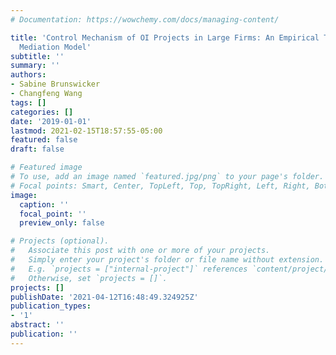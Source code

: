 ```yaml
---
# Documentation: https://wowchemy.com/docs/managing-content/

title: 'Control Mechanism of OI Projects in Large Firms: An Empirical Test of a Moderated
  Mediation Model'
subtitle: ''
summary: ''
authors:
- Sabine Brunswicker
- Changfeng Wang
tags: []
categories: []
date: '2019-01-01'
lastmod: 2021-02-15T18:57:55-05:00
featured: false
draft: false

# Featured image
# To use, add an image named `featured.jpg/png` to your page's folder.
# Focal points: Smart, Center, TopLeft, Top, TopRight, Left, Right, BottomLeft, Bottom, BottomRight.
image:
  caption: ''
  focal_point: ''
  preview_only: false

# Projects (optional).
#   Associate this post with one or more of your projects.
#   Simply enter your project's folder or file name without extension.
#   E.g. `projects = ["internal-project"]` references `content/project/deep-learning/index.md`.
#   Otherwise, set `projects = []`.
projects: []
publishDate: '2021-04-12T16:48:49.324925Z'
publication_types:
- '1'
abstract: ''
publication: ''
---
```

